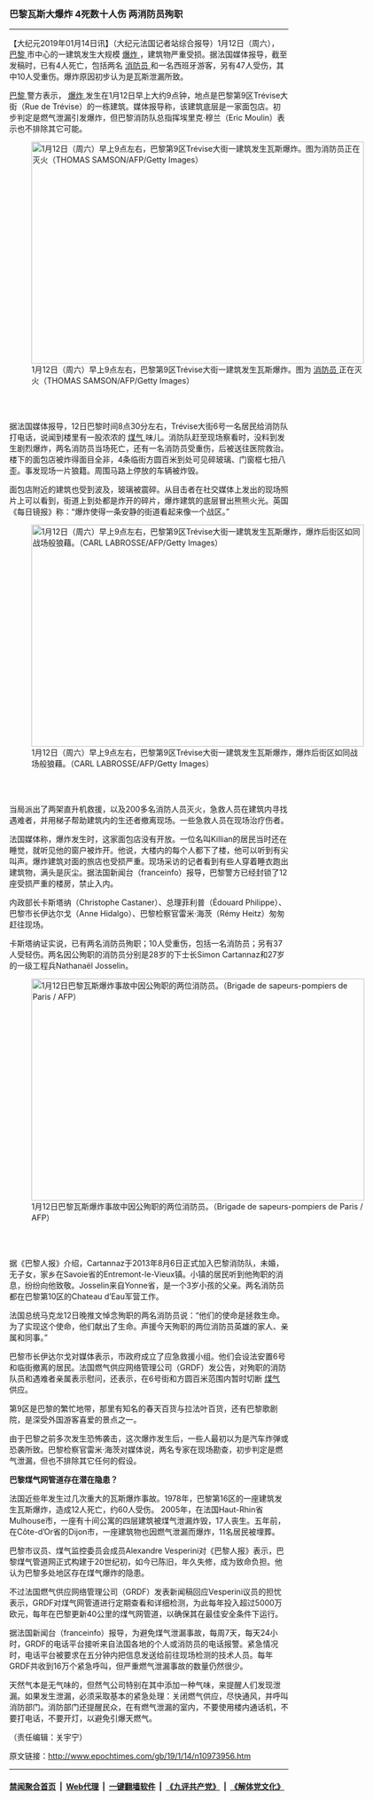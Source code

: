 ### 巴黎瓦斯大爆炸 4死数十人伤 两消防员殉职
------------------------

<p>
 【大纪元2019年01月14日讯】（大纪元法国记者站综合报导）1月12日（周六），
 <a href="http://www.epochtimes.com/gb/tag/%E5%B7%B4%E9%BB%8E.html">
  巴黎
 </a>
 市中心的一建筑发生大规模
 <a href="http://www.epochtimes.com/gb/tag/%E7%88%86%E7%82%B8.html">
  爆炸
 </a>
 ，建筑物严重受损。据法国媒体报导，截至发稿时，已有4人死亡，包括两名
 <a href="http://www.epochtimes.com/gb/tag/%E6%B6%88%E9%98%B2%E5%91%98.html">
  消防员
 </a>
 和一名西班牙游客，另有47人受伤，其中10人受重伤。爆炸原因初步认为是瓦斯泄漏所致。
</p>
<p>
 <a href="http://www.epochtimes.com/gb/tag/%E5%B7%B4%E9%BB%8E.html">
  巴黎
 </a>
 警方表示，
 <a href="http://www.epochtimes.com/gb/tag/%E7%88%86%E7%82%B8.html">
  爆炸
 </a>
 发生在1月12日早上大约9点钟，地点是巴黎第9区Trévise大街（Rue de Trévise）的一栋建筑。媒体报导称，该建筑底层是一家面包店。初步判定是燃气泄漏引发爆炸，但巴黎消防队总指挥埃里克·穆兰（Eric Moulin）表示也不排除其它可能。
</p>
<figure class="wp-caption aligncenter" id="attachment_10973991" style="width: 600px">
 <a href="http://i.epochtimes.com/assets/uploads/2019/01/GettyImages-1081232048.jpg">
  <img alt="1月12日（周六）早上9点左右，巴黎第9区Trévise大街一建筑发生瓦斯爆炸。图为消防员正在灭火（THOMAS SAMSON/AFP/Getty Images）" class="size-medium_vertical wp-image-10973991" height="400" src="http://i.epochtimes.com/assets/uploads/2019/01/GettyImages-1081232048-600x400.jpg" width="600"/>
 </a>
 <br/><figcaption class="wp-caption-text">
  1月12日（周六）早上9点左右，巴黎第9区Trévise大街一建筑发生瓦斯爆炸。图为
  <a href="http://www.epochtimes.com/gb/tag/%E6%B6%88%E9%98%B2%E5%91%98.html">
   消防员
  </a>
  正在灭火（THOMAS SAMSON/AFP/Getty Images）
 </figcaption><br/>
</figure><br/>
<p>
 据法国媒体报导，12日巴黎时间8点30分左右，Trévise大街6号一名居民给消防队打电话，说闻到楼里有一股浓浓的
 <a href="http://www.epochtimes.com/gb/tag/%E7%85%A4%E6%B0%94.html">
  煤气
 </a>
 味儿。消防队赶至现场察看时，没料到发生剧烈爆炸，两名消防员当场死亡，还有一名消防员受重伤，后被送往医院救治。楼下的面包店被炸得面目全非，4条临街方圆百米到处可见碎玻璃、门窗框七扭八歪。事发现场一片狼籍。周围马路上停放的车辆被炸毁。
</p>
<p>
 面包店附近的建筑也受到波及，玻璃被震碎。从目击者在社交媒体上发出的现场照片上可以看到，街道上到处都是炸开的碎片，爆炸建筑的底层冒出熊熊火光。英国《每日镜报》称：“爆炸使得一条安静的街道看起来像一个战区。”
</p>
<figure class="wp-caption aligncenter" id="attachment_10973993" style="width: 600px">
 <a href="http://i.epochtimes.com/assets/uploads/2019/01/GettyImages-1081474724.jpg">
  <img alt="1月12日（周六）早上9点左右，巴黎第9区Trévise大街一建筑发生瓦斯爆炸，爆炸后街区如同战场般狼藉。（CARL LABROSSE/AFP/Getty Images）" class="size-medium_vertical wp-image-10973993" height="400" src="http://i.epochtimes.com/assets/uploads/2019/01/GettyImages-1081474724-600x400.jpg" width="600"/>
 </a>
 <br/><figcaption class="wp-caption-text">
  1月12日（周六）早上9点左右，巴黎第9区Trévise大街一建筑发生瓦斯爆炸，爆炸后街区如同战场般狼藉。（CARL LABROSSE/AFP/Getty Images）
 </figcaption><br/>
</figure><br/>
<p>
 当局派出了两架直升机救援，以及200多名消防人员灭火，急救人员在建筑内寻找遇难者，并用梯子帮助建筑内的生还者撤离现场。一些急救人员在现场治疗伤者。
</p>
<p>
 法国媒体称，爆炸发生时，这家面包店没有开放。一位名叫Killian的居民当时还在睡觉，就听见他的窗户被炸开。他说，大楼内的每个人都下了楼，他可以听到有尖叫声。爆炸建筑对面的旅店也受损严重。现场采访的记者看到有些人穿着睡衣跑出建筑物，满头是灰尘。据法国新闻台（franceinfo）报导，巴黎警方已经封锁了12座受损严重的楼房，禁止入内。
</p>
<p>
 内政部长卡斯塔纳（Christophe Castaner）、总理菲利普（Édouard Philippe）、巴黎市长伊达尔戈（Anne Hidalgo）、巴黎检察官雷米·海茨（Rémy Heitz）匆匆赶往现场。
</p>
<p>
 卡斯塔纳证实说，已有两名消防员殉职；10人受重伤，包括一名消防员；另有37人受轻伤。两名因公殉职的消防员分别是28岁的下士长Simon Cartannaz和27岁的一级工程兵Nathanaël Josselin。
</p>
<figure class="wp-caption aligncenter" id="attachment_10973996" style="width: 601px">
 <a href="http://i.epochtimes.com/assets/uploads/2019/01/DwvBCzgX0AAaezO.jpg-large.jpg">
  <img alt="1月12日巴黎瓦斯爆炸事故中因公殉职的两位消防员。（Brigade de sapeurs-pompiers de Paris / AFP）" class="size-medium_vertical wp-image-10973996" height="400" src="http://i.epochtimes.com/assets/uploads/2019/01/DwvBCzgX0AAaezO.jpg-large-601x400.jpg" width="601"/>
 </a>
 <br/><figcaption class="wp-caption-text">
  1月12日巴黎瓦斯爆炸事故中因公殉职的两位消防员。（Brigade de sapeurs-pompiers de Paris / AFP）
 </figcaption><br/>
</figure><br/>
<p>
 据《巴黎人报》介绍，Cartannaz于2013年8月6日正式加入巴黎消防队，未婚，无子女，家乡在Savoie省的Entremont-le-Vieux镇。小镇的居民听到他殉职的消息，纷纷向他致敬。Josselin来自Yonne省，是一个3岁小孩的父亲。两名消防员都在巴黎第10区的Chateau d’Eau军营工作。
</p>
<p>
 法国总统马克龙12日晚推文悼念殉职的两名消防员说：“他们的使命是拯救生命。为了实现这个使命，他们献出了生命。声援今天殉职的两位消防员英雄的家人、亲属和同事。”
</p>
<p>
 巴黎市长伊达尔戈对媒体表示，市政府成立了应急救援小组。他们会设法安置6号和临街撤离的居民。法国燃气供应网络管理公司（GRDF）发公告，对殉职的消防队员和遇难者亲属表示慰问，还表示，在6号街和方圆百米范围内暂时切断
 <a href="http://www.epochtimes.com/gb/tag/%E7%85%A4%E6%B0%94.html">
  煤气
 </a>
 供应。
</p>
<p>
 第9区是巴黎的繁忙地带，那里有知名的春天百货与拉法叶百货，还有巴黎歌剧院，是深受外国游客喜爱的景点之一。
</p>
<p>
 由于巴黎之前多次发生恐怖袭击，这次爆炸发生后，一些人最初以为是汽车炸弹或恐袭所致。巴黎检察官雷米·海茨对媒体说，两名专家在现场勘查，初步判定是燃气泄漏，但也不排除其它任何的假设。
</p>
<p>
 <strong>
  巴黎煤气网管道存在潜在隐患？
 </strong>
</p>
<p>
 法国近些年发生过几次重大的瓦斯爆炸事故。1978年，巴黎第16区的一座建筑发生瓦斯爆炸，造成12人死亡，约60人受伤。 2005年，在法国Haut-Rhin省Mulhouse市，一座有十间公寓的四层建筑被煤气泄漏炸毁，17人丧生。五年前，在Côte-d’Or省的Dijon市，一座建筑物也因燃气泄漏而爆炸，11名居民被埋葬。
</p>
<p>
 巴黎市议员、煤气监控委员会成员Alexandre Vesperini对《巴黎人报》表示，巴黎煤气管道网正式构建于20世纪初，如今已陈旧，年久失修，成为致命负担。他认为巴黎多处地区存在煤气爆炸的隐患。
</p>
<p>
 不过法国燃气供应网络管理公司（GRDF）发表新闻稿回应Vesperini议员的担忧表示，GRDF对煤气网管道进行定期查看和详细检测，为此每年投入超过5000万欧元，每年在巴黎更新40公里的煤气网管道，以确保其在最佳安全条件下运行。
</p>
<p>
 据法国新闻台（franceinfo）报导，为避免煤气泄漏事故，每周7天，每天24小时，GRDF的电话平台接听来自法国各地的个人或消防员的电话报警。紧急情况时，电话平台被要求在五分钟内把信息发送给前往现场检测的技术人员。每年GRDF共收到16万个紧急呼叫，但严重燃气泄漏事故的数量仍然很少。
</p>
<p>
 天然气本是无气味的，但然气公司特别在其中添加一种气味，来提醒人们发现泄漏。如果发生泄漏，必须采取基本的紧急处理：关闭燃气供应，尽快通风，并呼叫消防部门。消防部门还提醒民众，在有燃气泄漏的室内，不要使用楼内通话机，不要打电话，不要开灯，以避免引爆天燃气。
</p>
<p>
 （责任编辑：关宇宁）
</p>

原文链接：http://www.epochtimes.com/gb/19/1/14/n10973956.htm


------------------------
#### [禁闻聚合首页](https://github.com/gfw-breaker/banned-news/blob/master/README.md) &nbsp;|&nbsp; [Web代理](https://github.com/gfw-breaker/open-proxy/blob/master/README.md) &nbsp;|&nbsp; [一键翻墙软件](https://github.com/gfw-breaker/nogfw/blob/master/README.md) &nbsp;|&nbsp; [《九评共产党》](https://github.com/gfw-breaker/9ping.md/blob/master/README.md#九评之一评共产党是什么) &nbsp;|&nbsp; [《解体党文化》](https://github.com/gfw-breaker/jtdwh.md/blob/master/README.md#绪论)
